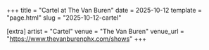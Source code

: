 +++
title = "Cartel at The Van Buren"
date = 2025-10-12
template = "page.html"
slug = "2025-10-12-cartel"

[extra]
artist = "Cartel"
venue = "The Van Buren"
venue_url = "https://www.thevanburenphx.com/shows"
+++
